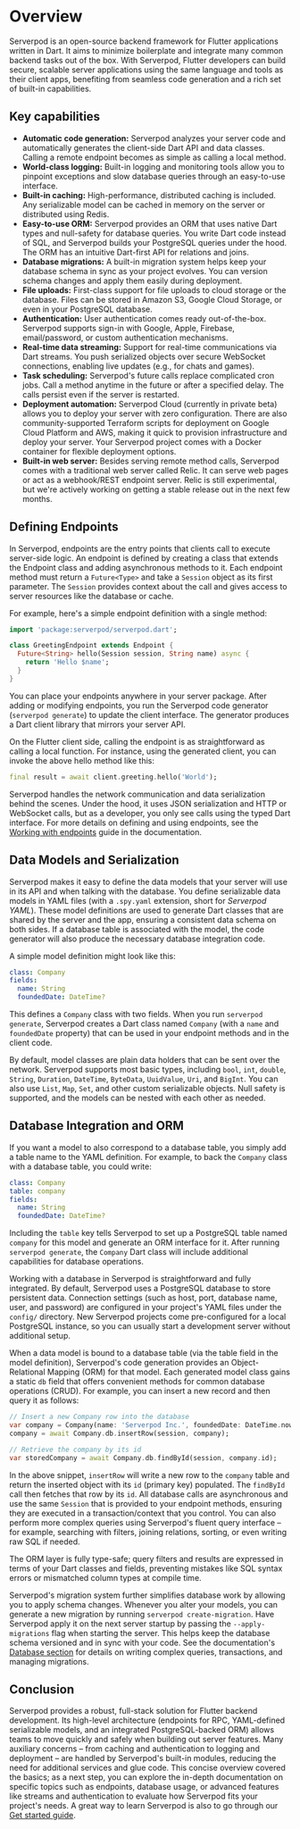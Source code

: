 # Overview

Serverpod is an open-source backend framework for Flutter applications written in Dart. It aims to minimize boilerplate and integrate many common backend tasks out of the box. With Serverpod, Flutter developers can build secure, scalable server applications using the same language and tools as their client apps, benefiting from seamless code generation and a rich set of built-in capabilities.

## Key capabilities

- **Automatic code generation:** Serverpod analyzes your server code and automatically generates the client-side Dart API and data classes. Calling a remote endpoint becomes as simple as calling a local method.
- **World-class logging:** Built-in logging and monitoring tools allow you to pinpoint exceptions and slow database queries through an easy-to-use interface.
- **Built-in caching:** High-performance, distributed caching is included. Any serializable model can be cached in memory on the server or distributed using Redis.
- **Easy-to-use ORM:** Serverpod provides an ORM that uses native Dart types and null-safety for database queries. You write Dart code instead of SQL, and Serverpod builds your PostgreSQL queries under the hood. The ORM has an intuitive Dart-first API for relations and joins.
- **Database migrations:** A built-in migration system helps keep your database schema in sync as your project evolves. You can version schema changes and apply them easily during deployment.
- **File uploads:** First-class support for file uploads to cloud storage or the database. Files can be stored in Amazon S3, Google Cloud Storage, or even in your PostgreSQL database.
- **Authentication:** User authentication comes ready out-of-the-box. Serverpod supports sign-in with Google, Apple, Firebase, email/password, or custom authentication mechanisms.
- **Real-time data streaming:** Support for real-time communications via Dart streams. You push serialized objects over secure WebSocket connections, enabling live updates (e.g., for chats and games).
- **Task scheduling:** Serverpod's future calls replace complicated cron jobs. Call a method anytime in the future or after a specified delay. The calls persist even if the server is restarted.
- **Deployment automation:** Serverpod Cloud (currently in private beta) allows you to deploy your server with zero configuration. There are also community-supported Terraform scripts for deployment on Google Cloud Platform and AWS, making it quick to provision infrastructure and deploy your server. Your Serverpod project comes with a Docker container for flexible deployment options.
- **Built-in web server:** Besides serving remote method calls, Serverpod comes with a traditional web server called Relic. It can serve web pages or act as a webhook/REST endpoint server. Relic is still experimental, but we're actively working on getting a stable release out in the next few months.

## Defining Endpoints

In Serverpod, endpoints are the entry points that clients call to execute server-side logic. An endpoint is defined by creating a class that extends the Endpoint class and adding asynchronous methods to it. Each endpoint method must return a `Future<Type>` and take a `Session` object as its first parameter. The `Session` provides context about the call and gives access to server resources like the database or cache.

For example, here's a simple endpoint definition with a single method:

```dart
import 'package:serverpod/serverpod.dart';

class GreetingEndpoint extends Endpoint {
  Future<String> hello(Session session, String name) async {
    return 'Hello $name';
  }
}
```

You can place your endpoints anywhere in your server package. After adding or modifying endpoints, you run the Serverpod code generator (`serverpod generate`) to update the client interface. The generator produces a Dart client library that mirrors your server API.

On the Flutter client side, calling the endpoint is as straightforward as calling a local function. For instance, using the generated client, you can invoke the above hello method like this:

```dart
final result = await client.greeting.hello('World');
```

Serverpod handles the network communication and data serialization behind the scenes. Under the hood, it uses JSON serialization and HTTP or WebSocket calls, but as a developer, you only see calls using the typed Dart interface. For more details on defining and using endpoints, see the [Working with endpoints](./concepts/working-with-endpoints) guide in the documentation.

## Data Models and Serialization

Serverpod makes it easy to define the data models that your server will use in its API and when talking with the database. You define serializable data models in YAML files (with a `.spy.yaml` extension, short for _Serverpod YAML_). These model definitions are used to generate Dart classes that are shared by the server and the app, ensuring a consistent data schema on both sides. If a database table is associated with the model, the code generator will also produce the necessary database integration code.

A simple model definition might look like this:

```yaml
class: Company
fields:
  name: String
  foundedDate: DateTime?
```

This defines a `Company` class with two fields. When you run `serverpod generate`, Serverpod creates a Dart class named `Company` (with a `name` and `foundedDate` property) that can be used in your endpoint methods and in the client code.

By default, model classes are plain data holders that can be sent over the network. Serverpod supports most basic types, including `bool`, `int`, `double`, `String`, `Duration`, `DateTime`, `ByteData`, `UuidValue`, `Uri`, and `BigInt`. You can also use `List`, `Map`, `Set`, and other custom serializable objects. Null safety is supported, and the models can be nested with each other as needed.

## Database Integration and ORM

If you want a model to also correspond to a database table, you simply add a table name to the YAML definition. For example, to back the `Company` class with a database table, you could write:

```yaml
class: Company
table: company
fields:
  name: String
  foundedDate: DateTime?
```

Including the `table` key tells Serverpod to set up a PostgreSQL table named `company` for this model and generate an ORM interface for it. After running `serverpod generate`, the `Company` Dart class will include additional capabilities for database operations.

Working with a database in Serverpod is straightforward and fully integrated. By default, Serverpod uses a PostgreSQL database to store persistent data. Connection settings (such as host, port, database name, user, and password) are configured in your project's YAML files under the `config/` directory. New Serverpod projects come pre-configured for a local PostgreSQL instance, so you can usually start a development server without additional setup.

When a data model is bound to a database table (via the table field in the model definition), Serverpod's code generation provides an Object-Relational Mapping (ORM) for that model. Each generated model class gains a static `db` field that offers convenient methods for common database operations (CRUD). For example, you can insert a new record and then query it as follows:

```dart
// Insert a new Company row into the database
var company = Company(name: 'Serverpod Inc.', foundedDate: DateTime.now());
company = await Company.db.insertRow(session, company);

// Retrieve the company by its id
var storedCompany = await Company.db.findById(session, company.id);
```

In the above snippet, `insertRow` will write a new row to the `company` table and return the inserted object with its `id` (primary key) populated. The `findById` call then fetches that row by its `id`. All database calls are asynchronous and use the same `Session` that is provided to your endpoint methods, ensuring they are executed in a transaction/context that you control. You can also perform more complex queries using Serverpod's fluent query interface – for example, searching with filters, joining relations, sorting, or even writing raw SQL if needed.

The ORM layer is fully type-safe; query filters and results are expressed in terms of your Dart classes and fields, preventing mistakes like SQL syntax errors or mismatched column types at compile time.

Serverpod's migration system further simplifies database work by allowing you to apply schema changes. Whenever you alter your models, you can generate a new migration by running `serverpod create-migration`. Have Serverpod apply it on the next server startup by passing the `--apply-migrations` flag when starting the server. This helps keep the database schema versioned and in sync with your code. See the documentation's [Database section](./concepts/database/connection) for details on writing complex queries, transactions, and managing migrations.

## Conclusion

Serverpod provides a robust, full-stack solution for Flutter backend development. Its high-level architecture (endpoints for RPC, YAML-defined serializable models, and an integrated PostgreSQL-backed ORM) allows teams to move quickly and safely when building out server features. Many auxiliary concerns – from caching and authentication to logging and deployment – are handled by Serverpod's built-in modules, reducing the need for additional services and glue code. This concise overview covered the basics; as a next step, you can explore the in-depth documentation on specific topics such as endpoints, database usage, or advanced features like streams and authentication to evaluate how Serverpod fits your project's needs. A great way to learn Serverpod is also to go through our [Get started guide](./01-get-started/01-creating-endpoints.md).
